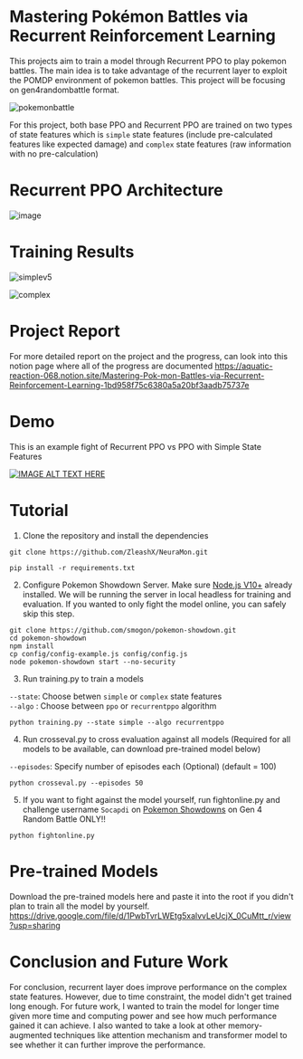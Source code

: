 # Mastering Pokémon Battles via Recurrent Reinforcement Learning
This projects aim to train a model through Recurrent PPO to play pokemon battles. The main idea is to take advantage of the recurrent layer to exploit the POMDP environment of pokemon battles. This project will be focusing on gen4randombattle format.

![pokemonbattle](https://github.com/user-attachments/assets/32fd4c31-e7a3-4685-805e-72f38ee46a8a)

For this project, both base PPO and Recurrent PPO are trained on two types of state features which is `simple` state features (include pre-calculated features like expected damage) and `complex` state features (raw information with no pre-calculation)

# Recurrent PPO Architecture
![image](https://github.com/user-attachments/assets/7202da84-a88e-4766-a522-a81756b7591b)

# Training Results
![simplev5](https://github.com/user-attachments/assets/aefd54f0-9ea8-40d9-9f64-cd4ac3d1a972)

![complex](https://github.com/user-attachments/assets/4948417d-47ca-4ec2-abb0-94531542ff38)

# Project Report
For more detailed report on the project and the progress, can look into this notion page where all of the progress are documented
https://aquatic-reaction-068.notion.site/Mastering-Pok-mon-Battles-via-Recurrent-Reinforcement-Learning-1bd958f75c6380a5a20bf3aadb75737e


# Demo
This is an example fight of Recurrent PPO vs PPO with Simple State Features  

[![IMAGE ALT TEXT HERE](https://img.youtube.com/vi/sdo3D9xBIxw/0.jpg)](https://www.youtube.com/watch?v=sdo3D9xBIxw)

# Tutorial
1. Clone the repository and install the dependencies
```
git clone https://github.com/ZleashX/NeuraMon.git
```
```
pip install -r requirements.txt
```
2. Configure Pokemon Showdown Server. Make sure [Node.js V10+](https://nodejs.org/en/) already installed. We will be running the server in local headless for training and evaluation. If you wanted to only fight the model online, you can safely skip this step.
```
git clone https://github.com/smogon/pokemon-showdown.git
cd pokemon-showdown
npm install
cp config/config-example.js config/config.js
node pokemon-showdown start --no-security
```
3. Run training.py to train a models

`--state`: Choose betwen `simple` or `complex` state features   
`--algo` : Choose between `ppo` or `recurrentppo` algorithm 
```
python training.py --state simple --algo recurrentppo
```
4. Run crosseval.py to cross evaluation against all models
(Required for all models to be available, can download pre-trained model below)

`--episodes`: Specify number of episodes each (Optional) (default = 100)  
```
python crosseval.py --episodes 50
```
5. If you want to fight against the model yourself, run fightonline.py and challenge username `Socapdi` on [Pokemon Showdowns](https://play.pokemonshowdown.com/) on Gen 4 Random Battle ONLY!!
```
python fightonline.py
```

# Pre-trained Models
Download the pre-trained models here and paste it into the root if you didn't plan to train all the model by yourself.
https://drive.google.com/file/d/1PwbTvrLWEtg5xalvvLeUcjX_0CuMtt_r/view?usp=sharing

# Conclusion and Future Work
For conclusion, recurrent layer does improve performance on the complex state features. However, due to time constraint, the model didn't get trained long enough. For future work, I wanted to train the model for longer time given more time and computing power and see how much performance gained it can achieve. I also wanted to take a look at other memory-augmented techniques like attention mechanism and transformer model to see whether it can further improve the performance.

